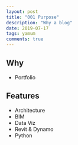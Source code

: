 ```yaml
---
layout: post
title: "001 Purpose"
description: "Why a blog"
date: 2019-07-17
tags: yamum
comments: true
---
```



## Why
- Portfolio

## Features
- Architecture
- BIM
- Data Viz
- Revit & Dynamo
- Python

